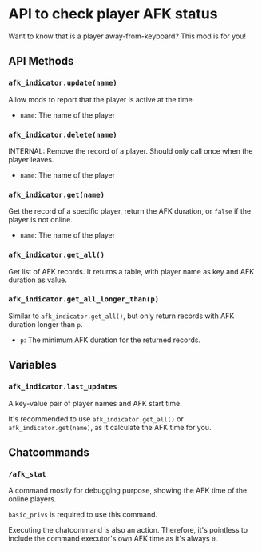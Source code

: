 # API to check player AFK status
Want to know that is a player away-from-keyboard? This mod is for you!

## API Methods
### `afk_indicator.update(name)`
Allow mods to report that the player is active at the time.

* `name`: The name of the player

### `afk_indicator.delete(name)`
INTERNAL: Remove the record of a player. Should only call once when the player leaves.

* `name`: The name of the player

### `afk_indicator.get(name)`
Get the record of a specific player, return the AFK duration, or `false` if the player is not online.

* `name`: The name of the player

### `afk_indicator.get_all()`
Get list of AFK records. It returns a table, with player name as key and AFK duration as value.

### `afk_indicator.get_all_longer_than(p)`
Similar to `afk_indicator.get_all()`, but only return records with AFK duration longer than `p`.

* `p`: The minimum AFK duration for the returned records.

## Variables
### `afk_indicator.last_updates`
A key-value pair of player names and AFK start time.

It's recommended to use `afk_indicator.get_all()` or `afk_indicator.get(name)`, as it calculate the AFK time for you.

## Chatcommands
### `/afk_stat`
A command mostly for debugging purpose, showing the AFK time of the online players.

`basic_privs` is required to use this command.

Executing the chatcommand is also an action. Therefore, it's pointless to include the command executor's own AFK time as it's always `0`.
